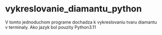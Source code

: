 # vykreslovanie_diamantu_python
V tomto jednoduchom programe dochadza k vykreslovaniu tvaru diamantu v terminaly. Ako jazyk bol pouzity Python3.11
